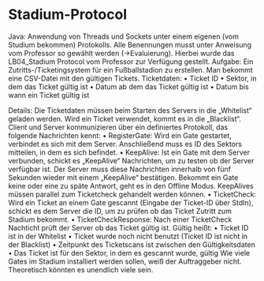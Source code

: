# Stadium-Protocol
Java: Anwendung von Threads und Sockets unter einem eigenen (vom Studium bekommen) Protokolls. 
Alle Benennungen musst unter Anweisung vom Professor so gewählt werden (->Evaluierung).
Hierbei wurde das LB04_Stadium Protocol vom Professor zur Verfügung gestellt.
Aufgabe: Ein Zutritts-/Ticketingsystem für ein Fußballstadion zu erstellen. Man bekommt eine CSV-Datei mit den gültigen Tickets.
Ticketdaten: 
•	Ticket ID
•	Sektor, in dem das Ticket gültig ist 
•	Datum ab dem das Ticket gültig ist 
•	Datum bis wann ein Ticket gültig ist

Details: 
Die Ticketdaten müssen beim Starten des Servers in die „Whitelist“ geladen werden. Wird ein Ticket verwendet, kommt es in die „Blacklist“. 
Client und Server kommunizieren über ein definiertes Protokoll, das folgende Nachrichten kennt: 
• RegisterGate: Wird ein Gate gestartet, verbindet es sich mit dem Server. Anschließend muss es ID des Sektors mitteilen, in dem es sich befindet. 
• KeepAlive: Ist ein Gate mit dem Server verbunden, schickt es „KeepAlive“ Nachrichten, um zu testen ob der Server verfügbar ist. 
Der Server muss diese Nachrichten innerhalb von fünf Sekunden wieder mit einem „KeepAlive“ bestätigen. 
Bekommt ein Gate keine oder eine zu späte Antwort, geht es in den Offline Modus. KeepAlives müssen parallel zum Ticketcheck gehandelt werden können. 
• TicketCheck: Wird ein Ticket an einem Gate gescannt (Eingabe der Ticket-ID über StdIn), schickt es dem Server die ID, um zu prüfen ob das Ticket Zutritt zum Stadium bekommt.
  • TicketCheckResponse: Nach einer TicketCheck Nachticht prüft der Server ob das Ticket gültig ist. Gültig heißt: 
  • Ticket ID ist in der Whitelist 
  • Ticket wurde noch nicht benutzt (Ticket ID ist nicht in der Blacklist) 
  • Zeitpunkt des Ticketscans ist zwischen den Gültigkeitsdaten 
  • Das Ticket ist für den Sektor, in dem es gescannt wurde, gültig Wie viele Gates im Stadium installiert werden sollen, 
    weiß der Auftraggeber nicht. Theoretisch könnten es unendlich viele sein.
